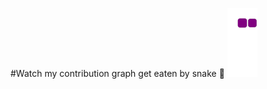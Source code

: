 #Watch my contribution graph get eaten by snake 🐍
![snake gif](https://github.com/Tungtaplamcoder/Tungtaplamcoder/blob/output/github-contribution-grid-snake.gif)
